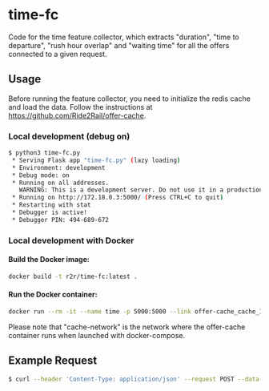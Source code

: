# time-fc
Code for the time feature collector, which extracts "duration", "time to departure", "rush hour overlap" and "waiting time" for all the offers connected to a given request.

## Usage

Before running the feature collector, you need to initialize the redis cache and load the data. Follow the instructions at https://github.com/Ride2Rail/offer-cache.

### Local development (debug on)

```bash
$ python3 time-fc.py
 * Serving Flask app "time-fc.py" (lazy loading)
 * Environment: development
 * Debug mode: on
 * Running on all addresses.
   WARNING: This is a development server. Do not use it in a production deployment.
 * Running on http://172.18.0.3:5000/ (Press CTRL+C to quit)
 * Restarting with stat
 * Debugger is active!
 * Debugger PIN: 494-689-672
```

### Local development with Docker

#### Build the Docker image:

```bash
docker build -t r2r/time-fc:latest .
```

#### Run the Docker container:
```bash
docker run --rm -it --name time -p 5000:5000 --link offer-cache_cache_1:cache -e FLASK_ENV='development' --net cache-network -v "$PWD":/code r2r/time-fc:latest
```
Please note that "cache-network" is the network where the offer-cache container runs when launched with docker-compose. 


## Example Request

```bash
$ curl --header 'Content-Type: application/json' --request POST --data '{"request_id": "#31:4265-#24:10239"}' http://localhost:5000/compute
```
